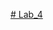 [# Lab_4](https://docs.google.com/document/d/1Mh3CTe0qgRywNeGqKxzcuZNpZCOZOx47P9K5NpxEoUA/edit?usp=sharing)
